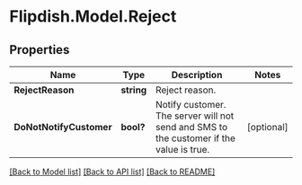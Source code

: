 # Flipdish.Model.Reject
## Properties

Name | Type | Description | Notes
------------ | ------------- | ------------- | -------------
**RejectReason** | **string** | Reject reason. | 
**DoNotNotifyCustomer** | **bool?** | Notify customer. The server will not send and SMS to the customer if the value is true. | [optional] 

[[Back to Model list]](../README.md#documentation-for-models) [[Back to API list]](../README.md#documentation-for-api-endpoints) [[Back to README]](../README.md)

